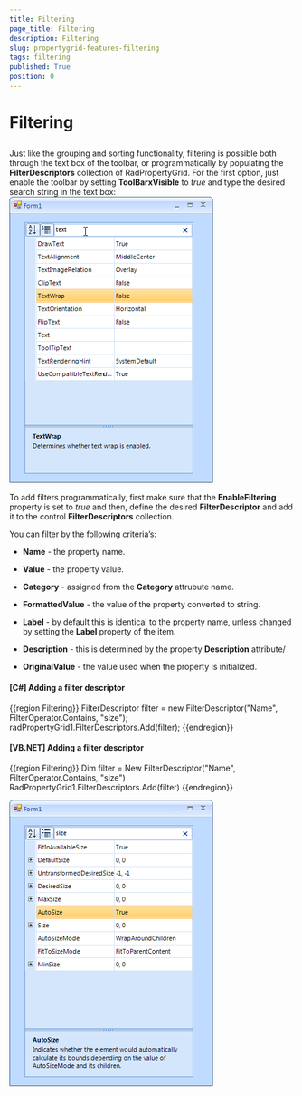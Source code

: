 ```yaml
---
title: Filtering
page_title: Filtering
description: Filtering
slug: propertygrid-features-filtering
tags: filtering
published: True
position: 0
---
```


# Filtering



## 

Just like the grouping and sorting functionality, filtering is possible both through the text box of the toolbar,
        	or programmatically by populating the __FilterDescriptors__ collection of RadPropertyGrid. 
        	For the first option, just enable the toolbar by setting __ToolBarxVisible__ to 
        	*true* and type the desired search string in the text box:
        ![propertygrid-features-filtering 001](images/propertygrid-features-filtering001.png)

To add filters programmatically, first make sure that the __EnableFiltering__ property
         	is set to *true* and then, define the desired __FilterDescriptor__
         	and add it to the control __FilterDescriptors__ collection.
        

You can filter by the following criteria’s: 

* __Name__ - the property name.

* __Value__ - the property value.

* __Category__ - assigned from the __Category__ attrubute name.

* __FormattedValue__ - the value of the property converted to string.

* __Label__ - by default this is identical to the property name, unless
        				changed by setting the __Label__ property of the item.

* __Description__ - this is determined by the property __Description__ attribute/

* __OriginalValue__ - the value used when the property is initialized.

#### __[C#] Adding a filter descriptor__

{{region Filtering}}
	            FilterDescriptor filter = new FilterDescriptor("Name", FilterOperator.Contains, "size");
	            radPropertyGrid1.FilterDescriptors.Add(filter);
	{{endregion}}



#### __[VB.NET] Adding a filter descriptor__

{{region Filtering}}
	        Dim filter = New FilterDescriptor("Name", FilterOperator.Contains, "size")
	        RadPropertyGrid1.FilterDescriptors.Add(filter)
	{{endregion}}

![propertygrid-features-filtering 002](images/propertygrid-features-filtering002.png)
